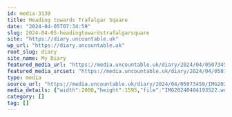 ```yaml
---
id: media-3139
title: Heading towards Trafalgar Square
date: "2024-04-05T07:34:59"
slug: 2024-04-05-headingtowardstrafalgarsquare
site: "https://diary.uncountable.uk"
wp_url: "https://diary.uncountable.uk"
root_slug: diary
site_name: My Diary
featured_media_url: "https://media.uncountable.uk/diary/2024/04/05073459/IMG20240404193522.webp"
featured_media_srcset: "https://media.uncountable.uk/diary/2024/04/05073459/IMG20240404193522-300x239.webp 300w, https://media.uncountable.uk/diary/2024/04/05073459/IMG20240404193522-1024x817.webp 1024w, https://media.uncountable.uk/diary/2024/04/05073459/IMG20240404193522-150x150.webp 150w, https://media.uncountable.uk/diary/2024/04/05073459/IMG20240404193522-640x510.webp 640w, https://media.uncountable.uk/diary/2024/04/05073459/IMG20240404193522.webp 2000w"
type: media
source_url: "https://media.uncountable.uk/diary/2024/04/05073459/IMG20240404193522.webp"
media_details: {"width":2000,"height":1595,"file":"IMG20240404193522.webp","filesize":199346,"sizes":{"medium":{"file":"IMG20240404193522-300x239.webp","width":300,"height":239,"filesize":19204,"mime_type":"image/webp","source_url":"https://media.uncountable.uk/diary/2024/04/05073459/IMG20240404193522-300x239.webp"},"large":{"file":"IMG20240404193522-1024x817.webp","width":1024,"height":817,"filesize":138532,"mime_type":"image/webp","source_url":"https://media.uncountable.uk/diary/2024/04/05073459/IMG20240404193522-1024x817.webp"},"thumbnail":{"file":"IMG20240404193522-150x150.webp","width":150,"height":150,"filesize":6504,"mime_type":"image/webp","source_url":"https://media.uncountable.uk/diary/2024/04/05073459/IMG20240404193522-150x150.webp"},"mobwidth":{"file":"IMG20240404193522-640x510.webp","width":640,"height":510,"filesize":66016,"mime_type":"image/webp","source_url":"https://media.uncountable.uk/diary/2024/04/05073459/IMG20240404193522-640x510.webp"},"full":{"file":"IMG20240404193522.webp","width":2000,"height":1595,"mime_type":"image/webp","source_url":"https://media.uncountable.uk/diary/2024/04/05073459/IMG20240404193522.webp"}},"image_meta":{"aperture":"0","credit":"","camera":"","caption":"","created_timestamp":"0","copyright":"","focal_length":"0","iso":"0","shutter_speed":"0","title":"","orientation":"0","keywords":[]}}
category: []
tag: []
---
```


